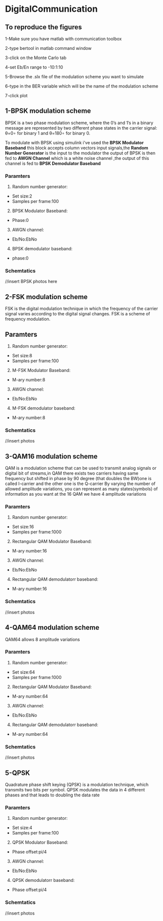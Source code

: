 # DigitalCommunication
## To reproduce the figures
1-Make sure you have matlab with communication toolbox

2-type bertool in matlab command window

3-click on the Monte Carlo tab

4-set Eb/En range to -10:1:10

5-Browse the .slx file of the modulation scheme you want to simulate

6-type in the BER variable which will be the name of the modulation scheme

7-click plot



## 1-BPSK modulation scheme
BPSK is a two phase modulation scheme, where the 0’s and 1’s in a binary message are represented by two different phase states in the carrier signal: θ=0∘ for binary 1 and θ=180∘ for binary 0.

To modulate with BPSK using simulink i've used the **BPSK Modulator Baseband** this block accepts column vectors input signals,the **Random Number Generator** is the input to the modulator
the output of BPSK is then fed to **AWGN Channel** which is a white noise channel ,the output of this channel is fed to **BPSK Demodulator Baseband**
### Paramters
1. Random number generator:
  - Set size:2
  - Samples per frame:100
2. BPSK Modulator Baseband:
  - Phase:0
3. AWGN channel:
  - Eb/No:EbNo
4. BPSK demodulator baseband:
  - phase:0
  
  ### Schemtatics 
  
  //insert BPSK photos here
## 2-FSK modulation scheme
   FSK is the digital modulation technique in which the frequency of the carrier signal varies according to the digital signal changes. FSK is a scheme of frequency modulation.
   ## Paramters 
1. Random number generator:
  - Set size:8
  - Samples per frame:100
2. M-FSK Modulator Baseband:
  - M-ary number:8
3. AWGN channel:
  - Eb/No:EbNo
4. M-FSK demodulator baseband:
  - M-ary number:8
### Schemtatics 
//insert photos


## 3-QAM16 modulation scheme
QAM is a modulation scheme that can be used to transmit analog signals or digital bit of streams,in QAM there exists two carriers having same frequency but shifted in phase by 90 degree (that doubles the BW)one is called I-carrier and the other one is the Q-carrier By varying the number of allowed amplitude variations, you can represent as many states(symbols) of information as you want at the 16 QAM we have 4 amplitude variations  
### Paramters 
1. Random number generator:
  - Set size:16
  - Samples per frame:1000
2. Rectangular QAM Modulator Baseband:
  - M-ary number:16
3. AWGN channel:
  - Eb/No:EbNo
4. Rectangular QAM demodulatorr baseband:
  - M-ary number:16
### Schemtatics 
//insert photos
## 4-QAM64 modulation scheme
QAM64 allows 8 amplitude variations 
### Paramters 
1. Random number generator:
  - Set size:64
  - Samples per frame:1000
2. Rectangular QAM Modulator Baseband:
  - M-ary number:64
3. AWGN channel:
  - Eb/No:EbNo
4. Rectangular QAM demodulatorr baseband:
  - M-ary number:64
### Schemtatics 
//insert photos
## 5-QPSK
Quadrature phase shift keying (QPSK) is a modulation technique, which  transmits two bits per symbol. QPSK modulates the data in 4 different phases and that leads to doubling the data rate  
### Paramters 
1. Random number generator:
  - Set size:4
  - Samples per frame:100
2. QPSK Modulator Baseband:
  - Phase offset:pi/4
3. AWGN channel:
  - Eb/No:EbNo
4. QPSK demodulatorr baseband:
  - Phase offset:pi/4
### Schemtatics 
//insert photos
